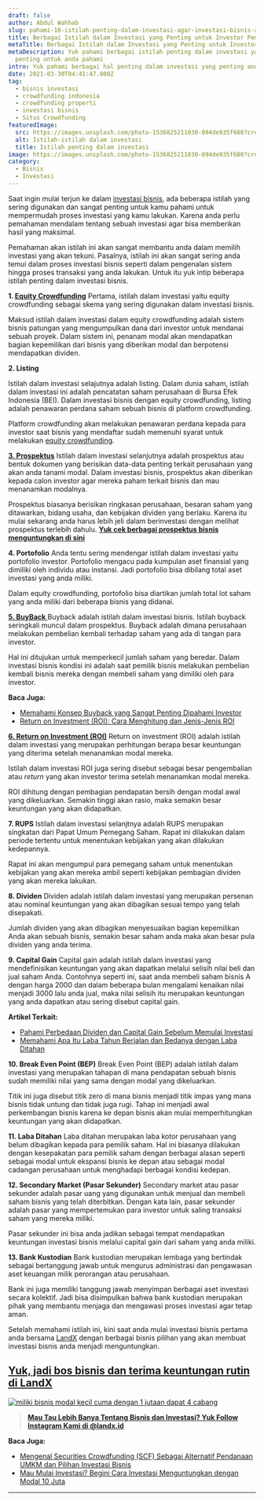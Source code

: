```yaml
---
draft: false
author: Abdul Wahhab
slug: pahami-10-istilah-penting-dalam-investasi-agar-investasi-bisnis-anda-menjadi-lebih-mudah
title: Berbagai Istilah dalam Investasi yang Penting untuk Investor Pemula
metaTitle: Berbagai Istilah dalam Investasi yang Penting untuk Investor Pemula
metaDescription: Yuk pahami berbagai istilah penting dalam investasi yang
  penting untuk anda pahami
intro: Yuk pahami berbagai hal penting dalam investasi yang penting anda pahami
date: 2021-03-30T04:41:47.000Z
tag:
  - bisnis investasi
  - crowdfunding indonesia
  - crowdfunding properti
  - investasi bisnis
  - Situs Crowdfunding
featuredImage:
  src: https://images.unsplash.com/photo-1536825211030-094de935f680?crop=entropy&cs=tinysrgb&fit=max&fm=jpg&ixid=MnwxMTc3M3wwfDF8c2VhcmNofDIwfHxpbnZlc3RtZW50fGVufDB8fHx8MTYzODgxMjMzNA&ixlib=rb-1.2.1&q=80&w=1080
  alt: Istilah-istilah dalam investasi
  title: Istilah penting dalam investasi
image: https://images.unsplash.com/photo-1536825211030-094de935f680?crop=entropy&cs=tinysrgb&fit=max&fm=jpg&ixid=MnwxMTc3M3wwfDF8c2VhcmNofDIwfHxpbnZlc3RtZW50fGVufDB8fHx8MTYzODgxMjMzNA&ixlib=rb-1.2.1&q=80&w=1080
category:
  - Bisnis
  - Investasi
---
```

Saat ingin mulai terjun ke dalam [investasi bisnis](https://landx.id/), ada beberapa istilah yang sering digunakan dan sangat penting untuk kamu pahami untuk mempermudah proses investasi yang kamu lakukan. Karena anda perlu pemahaman mendalam tentang sebuah investasi agar bisa memberikan hasil yang maksimal.

Pemahaman akan istilah ini akan sangat membantu anda dalam memilih investasi yang akan tekuni. Pasalnya, istilah ini akan sangat sering anda temui dalam proses investasi bisnis seperti dalam pengenalan sistem hingga proses transaksi yang anda lakukan. Untuk itu yuk intip beberapa istilah penting dalam investasi bisnis.

**1. [Equity Crowdfunding](http://landx.id/)**
Pertama, istilah dalam investasi yaitu equity crowdfunding sebagai skema yang sering digunakan dalam investasi bisnis. 

Maksud istilah dalam investasi dalam equity crowdfunding adalah sistem bisnis patungan yang mengumpulkan dana dari investor untuk mendanai sebuah proyek. Dalam sistem ini, penanam modal akan mendapatkan bagian kepemilikan dari bisnis yang diberikan modal dan berpotensi mendapatkan dividen. 

**2. Listing**


Istilah dalam investasi selajutnya adalah listing. Dalam dunia saham, istilah dalam investasi ini adalah  pencatatan saham perusahaan di Bursa Efek Indonesia (BEI). Dalam investasi bisnis dengan equity crowdfunding, listing adalah penawaran perdana saham sebuah bisnis di platform crowdfunding.  

Platform crowdfunding akan melakukan penawaran perdana kepada para investor saat bisnis yang mendaftar sudah memenuhi syarat untuk melakukan [equity crowdfunding](http://landx.id/). 

**[3. Prospektus](https://landx.id/project/)**
Istilah dalam investasi selanjutnya adalah prospektus atau bentuk dokumen yang berisikan data-data penting terkait perusahaan yang akan anda tanami modal. Dalam investasi bisnis, prospektus akan diberikan kepada calon investor agar mereka paham terkait bisnis dan mau menanamkan modalnya. 

Prospektus biasanya berisikan ringkasan perusahaan, besaran saham yang ditawarkan, bidang usaha, dan kebijakan dividen yang berlaku. Karena itu mulai sekarang anda harus lebih jeli dalam berinvestasi dengan melihat prospektus terlebih dahulu. 
**[Yuk cek berbagai prospektus bisnis menguntungkan di sini](https://landx.id/project/)**

**4. Portofolio**
Anda tentu sering mendengar istilah dalam investasi yaitu portofolio investor. Portofolio mengacu pada kumpulan aset finansial yang dimiliki oleh individu atau instansi. Jadi portofolio bisa dibilang total aset investasi yang anda miliki.

Dalam equity crowdfunding, portofolio bisa diartikan jumlah total lot saham yang anda miliki dari beberapa bisnis yang didanai. 

[**5. BuyBack** ](https://landx.id/blog/buyback-adalah/)
Buyback adalah istilah dalam investasi bisnis. Istilah buyback seringkali muncul dalam prospektus. Buyback adalah dimana perusahaan melakukan pembelian kembali terhadap saham yang ada di tangan para investor. 

Hal ini ditujukan untuk memperkecil jumlah saham yang beredar. Dalam investasi bisnis kondisi ini adalah saat pemilik bisnis melakukan pembelian kembali bisnis mereka dengan membeli saham yang dimiliki oleh para investor. 

**Baca Juga:**

* [Memahami Konsep Buyback yang Sangat Penting Dipahami Investor](https://landx.id/blog/buyback-adalah/)
* [Return on Investment (ROI): Cara Menghitung dan Jenis-Jenis ROI](https://landx.id/blog/return-on-investment-roi-adalah/)

**[6. Return on Investment  (ROI)](https://landx.id/blog/return-on-investment-roi-adalah/)**
Return on investment (ROI) adalah istilah dalam investasi yang merupakan perhitungan berapa besar keuntungan yang diterima setelah menanamkan modal mereka. 

Istilah dalam investasi ROI juga sering disebut sebagai besar pengembalian atau *return* yang akan investor terima setelah menanamkan modal mereka. 

ROI dihitung dengan pembagian pendapatan bersih dengan modal awal yang dikeluarkan. Semakin tinggi akan rasio, maka semakin besar keuntungan yang akan didapatkan. 

**7. RUPS**
Istilah dalam investasi selanjtnya adalah RUPS merupakan singkatan dari Papat Umum Pemegang Saham. Rapat ini dilakukan dalam periode tertentu untuk menentukan kebijakan yang akan dilakukan kedepannya. 

Rapat ini akan mengumpul para pemegang saham untuk menentukan kebijakan yang akan mereka ambil seperti kebijakan pembagian dividen yang akan mereka lakukan. 

**8. Dividen** 
Dividen adalah istilah dalam investasi yang merupakan persenan atau nominal keuntungan yang akan dibagikan sesuai tempo yang telah disepakati. 

Jumlah dividen yang akan dibagikan menyesuaikan bagian kepemilikan Anda akan sebuah bisnis, semakin besar saham anda maka akan besar pula dividen yang anda terima.

**9. Capital Gain** 
Capital gain adalah istilah dalam investasi yang mendefinisikan keuntungan yang akan dapatkan melalui selisih nilai beli dan jual saham Anda. Contohnya seperti ini, saat anda membeli saham bisnis A dengan harga 2000 dan dalam beberapa bulan mengalami kenaikan nilai menjadi 3000 lalu anda jual, maka nilai selisih itu merupakan keuntungan yang anda dapatkan atau sering disebut capital gain. 

**Artikel Terkait:**

* [Pahami Perbedaan Dividen dan Capital Gain Sebelum Memulai Investasi](https://landx.id/blog/pahami-perbedaan-dividen-dan-capital-gain-sebelum-memulai-investasi/)
* [Memahami Apa Itu Laba Tahun Berjalan dan Bedanya dengan Laba Ditahan](https://landx.id/blog/beda-antara-laba-ditahan-dan-laba-tahun-berjalan/)

**10. Break Even Point (BEP)**
Break Even Point (BEP) adalah istilah dalam investasi yang merupakan tahapan di mana pendapatan sebuah bisnis sudah memiliki nilai yang sama dengan modal yang dikeluarkan. 

Titik ini juga disebut titik zero di mana bisnis menjadi titik impas yang mana bisnis tidak untung dan tidak juga rugi. Tahap ini menjadi awal perkembangan bisnis karena ke depan bisnis akan mulai memperhitungkan keuntungan yang akan didapatkan. 

**11. Laba Ditahan**
Laba ditahan merupakan laba kotor perusahaan yang belum dibagikan kepada para pemilik saham. Hal ini biasanya dilakukan dengan kesepakatan para pemilik saham dengan berbagai alasan seperti sebagai modal untuk ekspansi bisnis ke depan atau sebagai modal cadangan perusahaan untuk menghadapi berbagai kondisi kedepan. 

**12. Secondary Market (Pasar Sekunder)**
Secondary market atau pasar sekunder adalah pasar uang yang digunakan untuk menjual dan membeli saham bisnis yang telah diterbitkan. Dengan kata lain, pasar sekunder adalah pasar yang mempertemukan para investor untuk saling transaksi saham yang mereka miliki. 

Pasar sekunder ini bisa anda jadikan sebagai tempat mendapatkan keuntungan investasi bisnis melalui capital gain dari saham yang anda miliki.

**13. Bank Kustodian**
Bank kustodian merupakan lembaga yang bertindak sebagai bertanggung jawab untuk mengurus administrasi dan pengawasan aset keuangan milik perorangan atau perusahaan. 

Bank ini juga memiliki tanggung jawab menyimpan berbagai aset investasi secara kolektif. Jadi bisa disimpulkan bahwa bank kustodian merupakan pihak yang membantu menjaga dan mengawasi proses investasi agar tetap aman.

Setelah memahami istilah ini, kini saat anda mulai investasi bisnis pertama anda bersama [LandX](https://landx.id/) dengan berbagai bisnis pilihan yang akan membuat investasi bisnis anda menjadi menguntungkan.

## [Yuk, jadi bos bisnis dan terima keuntungan rutin di LandX](https://landx.id/project/?utm_source=Blog&utm_medium=organic+keyword&utm_campaign=blog&utm_id=Blog)

[![miliki bisnis modal kecil cuma dengan 1 jutaan dapat 4 cabang ](https://accountgram-production.sfo2.cdn.digitaloceanspaces.com/landx_ghost/2021/11/jadi-owner-bisnis-hanya-1-jutaan-dengan-cuan-yang-sangat-menjanjikan.png)](https://landx.id/project/?utm_source=Blog&utm_medium=organic+keyword&utm_campaign=blog&utm_id=Blog)

> **[Mau Tau Lebih Banya Tentang Bisnis dan Investasi? Yuk Follow Instagram Kami di @landx.id](https://www.instagram.com/landx.id/?utm_medium=copy_link)**

**Baca Juga:**

* [Mengenal Securities Crowdfunding (SCF) Sebagai Alternatif Pendanaan UMKM dan Pilihan Investasi Bisnis](https://landx.id/blog/securities-crowdfunding-dan-equity-crowdfunding/)
* [Mau Mulai Investasi? Begini Cara Investasi Menguntungkan dengan Modal 10 Juta](https://landx.id/blog)

- - -
